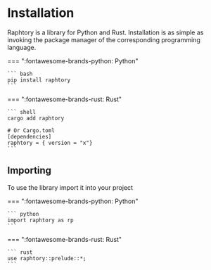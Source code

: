 # Installation

Raphtory is a library for Python and Rust. Installation is as simple as invoking the package manager of the corresponding programming language.

=== ":fontawesome-brands-python: Python"

    ``` bash
    pip install raphtory
    ```

=== ":fontawesome-brands-rust: Rust"

    ``` shell
    cargo add raphtory

    # Or Cargo.toml
    [dependencies]
    raphtory = { version = "x"}
    ```

## Importing

To use the library import it into your project


=== ":fontawesome-brands-python: Python"

    ``` python
    import raphtory as rp
    ```

=== ":fontawesome-brands-rust: Rust"

    ``` rust
    use raphtory::prelude::*;
    ```

